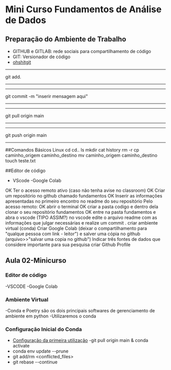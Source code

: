# Mini Curso Fundamentos de Análise de Dados
## Preparação do Ambiente de Trabalho
- GITHUB e GITLAB: rede sociais para compartilhamento de código
- GIT: Versionador de código
- [ohshitgit](https://ohshitgit.com/)

* * *
git add. 
* * *

* * * 
git commit -m "inserir mensagem aqui"
* * *

* * * 
git pull origin main
* * *

* * * 
git push origin main
* * *

##Comandos Básicos Linux
cd
cd..
ls
mkdir
cat
history
rm -r 
cp caminho_origem caminho_destino
mv caminho_origem caminho_destino
touch teste.txt

##Editor de código 
- VScode
-Google Colab



 OK Ter o acesso remoto ativo (caso não tenha avise no classroom) 
 OK Criar um repositório no github chamado fundamentos
 OK Inserir as informações apresentadas no primeiro encontro no readme do seu repositório
 Pelo acesso remoto:
 OK abrir o terminal
 OK criar a pasta codigo e dentro dela clonar o seu repositório fundamentos
OK  entre na pasta fundamentos e abra o vscode
(TIPO ASSIM?) no vscode edite o arquivo readme com as informações que julgar necessárias e realize um commit .
 criar ambiente virtual (conda)
 Criar Google Colab (deixar o compartilhamento para "qualque pessoa com link - leitor") e salver uma cópia no github (arquivo>>"salvar uma copia no github")
 Indicar três fontes de dados que considere importante para sua pesquisa
 criar Github Profile

## Aula 02-Minicurso
### Editor de código
-VSCODE
-Google Colab
### Ambiente Virtual
-Conda e Poetry são os dois principais softwares de gerenciamento de ambiente em python
-Utilizaremos o conda

### Configuração Inicial do Conda
- [Configuração da primeira utilização](https://labriunesp.org/docs/projetos/ensino/trilha-dados/ambiente/ambiente-virtual?_highlight=conda#configura%C3%A7%C3%A3o-do-conda)
-git pull origin main & conda activate <fundamentos>
- conda env update --prune
- git add/rm <conflicted_files>
- git rebase --continue
